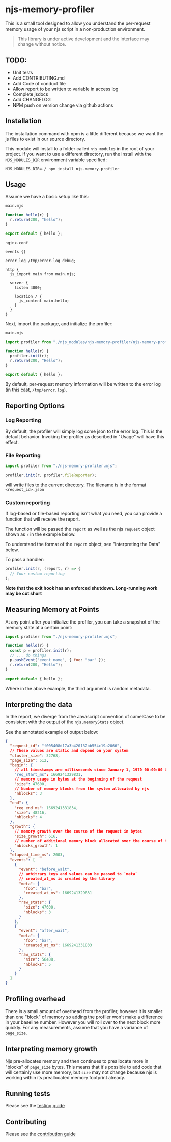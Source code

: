 # njs-memory-profiler

This is a small tool designed to allow you understand the per-request memory usage of your njs script in a non-production environment.

> This library is under active development and the interface may change without notice.

## TODO:

- Unit tests
- Add CONTRIBUTING.md
- Add Code of conduct file
- Allow report to be written to variable in access log
- Complete jsdocs
- Add CHANGELOG
- NPM push on version change via github actions

## Installation

The installation command with npm is a little different because we want the js files to exist in our source directory.

This module will install to a folder called `njs_modules` in the root of your project. If you want to use a different directory, run the install with the `NJS_MODULES_DIR` environment variable specified:

`NJS_MODULES_DIR=./ npm install njs-memory-profiler`

## Usage

Assume we have a basic setup like this:

`main.mjs`

```javascript
function hello(r) {
  r.return(200, "hello");
}

export default { hello };
```

`nginx.conf`

```nginx
events {}

error_log /tmp/error.log debug;

http {
  js_import main from main.mjs;

  server {
    listen 4000;

    location / {
      js_content main.hello;
    }
  }
}
```

Next, import the package, and initialize the profiler:

`main.mjs`

```javascript
import profiler from "./njs_modules/njs-memory-profiler/njs-memory-profiler.mjs";

function hello(r) {
  profiler.init(r);
  r.return(200, "Hello");
}

export default { hello };
```

By default, per-request memory information will be written to the error log (in this cast, `/tmp/error.log`).

## Reporting Options

### Log Reporting

By default, the profiler will simply log some json to the error log. This is the default behavior. Invoking the profiler as described in "Usage" will have this effect.

### File Reporting

```javascript
import profiler from "./njs-memory-profiler.mjs";

profiler.init(r, profiler.fileReporter);
```

will write files to the current directory. The filename is in the format `<request_id>.json`

### Custom reporting

If log-based or file-based reporting isn't what you need, you can provide a
function that will receive the report.

The function will be passed the `report` as well as the njs `request` object shown as `r` in the example below.

To understand the format of the `report` object, see "Interpreting the Data" below.

To pass a handler:

```javascript
profiler.init(r, (report, r) => {
  // Your custom reporting
);
```

**Note that the exit hook has an enforced shutdown. Long-running work may be cut short**

## Measuring Memory at Points

At any point after you initialize the profiler, you can take a snapshot of the memory state at a certain point:

```javascript
import profiler from "./njs-memory-profiler.mjs";

function hello(r) {
  const p = profiler.init(r);
  // ... do things
  p.pushEvent("event_name", { foo: "bar" });
  r.return(200, "Hello");
}

export default { hello };
```

Where in the above example, the third argument is random metadata.

## Interpreting the data

In the report, we diverge from the Javascript convention of camelCase to be consistent with the output of the `njs.memoryStats` object.

See the annotated example of output below:

```json
{
  "request_id": "f005408d17a3b420132bb554c19a2066",
  // These values are static and depend on your system
  "cluster_size": 32768,
  "page_size": 512,
  "begin": {
    // all timestamps are milliseconds since January 1, 1970 00:00:00 UTC.
    "req_start_ms": 1669241329831,
    // memory usage in bytes at the beginning of the request
    "size": 47600,
    // Number of memory blocks from the system allocated by njs
    "nblocks": 3
  },
  "end": {
    "req_end_ms": 1669241331834,
    "size": 48216,
    "nblocks": 4
  },
  "growth": {
    // memory growth over the course of the request in bytes
    "size_growth": 616,
    // number of additional memory block allocated over the course of the request
    "nblocks_growth": 1
  },
  "elapsed_time_ms": 2003,
  "events": [
    {
      "event": "before_wait",
      // arbitrary keys and values can be passed to `meta`
      // created_at_ms is created by the library
      "meta": {
        "foo": "bar",
        "created_at_ms": 1669241329831
      },
      "raw_stats": {
        "size": 47600,
        "nblocks": 3
      }
    },
    {
      "event": "after_wait",
      "meta": {
        "foo": "bar",
        "created_at_ms": 1669241331833
      },
      "raw_stats": {
        "size": 56408,
        "nblocks": 5
      }
    }
  ]
}
```

## Profiling overhead

There is a small amount of overhead from the profiler, however it is smaller than one "block" of memory so adding the profiler won't make a difference in your baseline number. However you will roll over to the next block more quickly. For any measurements, assume that you have a variance of `page_size`.

## Interpreting memory growth

Njs pre-allocates memory and then continues to preallocate more in "blocks" of `page_size` bytes. This means that it's possible to add code that will certainly use more memory, but `size` may not change because njs is working within its preallocated memory footprint already.

## Running tests

Please see the [testing guide](TESTING.md)

## Contributing

Please see the [contribution guide](CONTRIBUTING.md)
